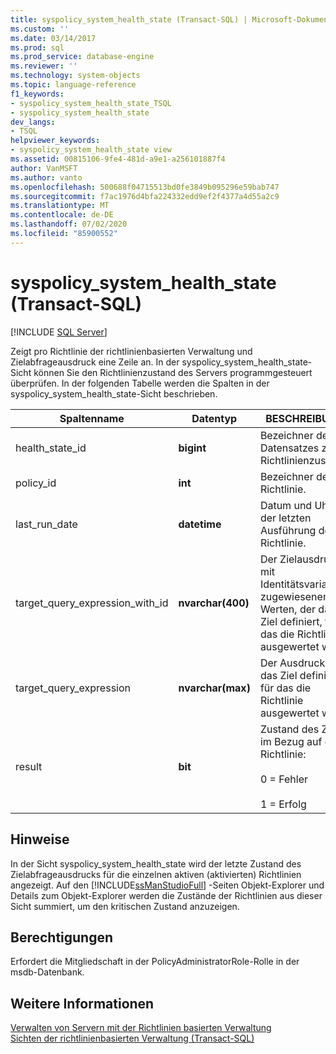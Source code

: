 ```yaml
---
title: syspolicy_system_health_state (Transact-SQL) | Microsoft-Dokumentation
ms.custom: ''
ms.date: 03/14/2017
ms.prod: sql
ms.prod_service: database-engine
ms.reviewer: ''
ms.technology: system-objects
ms.topic: language-reference
f1_keywords:
- syspolicy_system_health_state_TSQL
- syspolicy_system_health_state
dev_langs:
- TSQL
helpviewer_keywords:
- syspolicy_system_health_state view
ms.assetid: 00815106-9fe4-481d-a9e1-a256101887f4
author: VanMSFT
ms.author: vanto
ms.openlocfilehash: 500688f04715513bd0fe3849b095296e59bab747
ms.sourcegitcommit: f7ac1976d4bfa224332edd9ef2f4377a4d55a2c9
ms.translationtype: MT
ms.contentlocale: de-DE
ms.lasthandoff: 07/02/2020
ms.locfileid: "85900552"
---
```

# <a name="syspolicy_system_health_state-transact-sql"></a>syspolicy_system_health_state (Transact-SQL)
[!INCLUDE [SQL Server](../../includes/applies-to-version/sqlserver.md)]

  Zeigt pro Richtlinie der richtlinienbasierten Verwaltung und Zielabfrageausdruck eine Zeile an. In der syspolicy_system_health_state-Sicht können Sie den Richtlinienzustand des Servers programmgesteuert überprüfen. In der folgenden Tabelle werden die Spalten in der syspolicy_system_health_state-Sicht beschrieben.  
  
|Spaltenname|Datentyp|BESCHREIBUNG|  
|-----------------|---------------|-----------------|  
|health_state_id|**bigint**|Bezeichner des Datensatzes zum Richtlinienzustand.|  
|policy_id|**int**|Bezeichner der Richtlinie.|  
|last_run_date|**datetime**|Datum und Uhrzeit der letzten Ausführung der Richtlinie.|  
|target_query_expression_with_id|**nvarchar(400)**|Der Zielausdruck, mit Identitätsvariablen zugewiesenen Werten, der das Ziel definiert, für das die Richtlinie ausgewertet wird.|  
|target_query_expression|**nvarchar(max)**|Der Ausdruck, der das Ziel definiert, für das die Richtlinie ausgewertet wird.|  
|result|**bit**|Zustand des Ziels im Bezug auf die Richtlinie:<br /><br /> 0 = Fehler<br /><br /> 1 = Erfolg|  
  
## <a name="remarks"></a>Hinweise  
 In der Sicht syspolicy_system_health_state wird der letzte Zustand des Zielabfrageausdrucks für die einzelnen aktiven (aktivierten) Richtlinien angezeigt. Auf den [!INCLUDE[ssManStudioFull](../../includes/ssmanstudiofull-md.md)] -Seiten Objekt-Explorer und Details zum Objekt-Explorer werden die Zustände der Richtlinien aus dieser Sicht summiert, um den kritischen Zustand anzuzeigen.  
  
## <a name="permissions"></a>Berechtigungen  
 Erfordert die Mitgliedschaft in der PolicyAdministratorRole-Rolle in der msdb-Datenbank.  
  
## <a name="see-also"></a>Weitere Informationen  
 [Verwalten von Servern mit der Richtlinien basierten Verwaltung](../../relational-databases/policy-based-management/administer-servers-by-using-policy-based-management.md)   
 [Sichten der richtlinienbasierten Verwaltung &#40;Transact-SQL&#41;](../../relational-databases/system-catalog-views/policy-based-management-views-transact-sql.md)  
  
  
